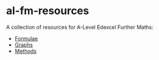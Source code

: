 # al-fm-resources

A collection of resources for A-Level Edexcel Further Maths:
- [Formulae](Formulae.md)
- [Graphs](Graphs.md)
- [Methods](Methods.md)
